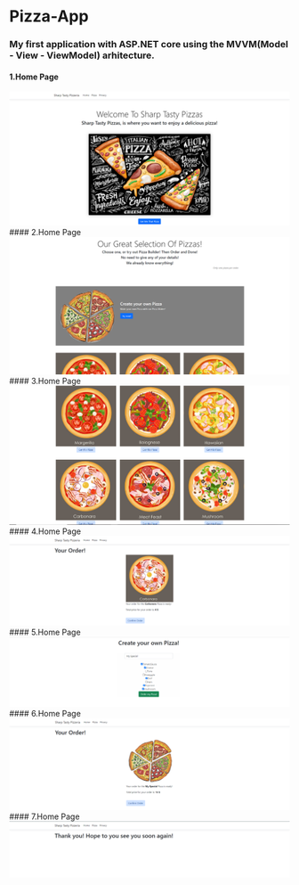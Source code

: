 # Pizza-App

### My first application with ASP.NET core using the MVVM(Model - View - ViewModel) arhitecture.

#### 1.Home Page
<img style="center" src="https://github.com/OmarGeno/Pizza-App/blob/main/README%20Images/pizza1.png?raw=true"/> 
#### 2.Home Page
<img style="center" src="https://github.com/OmarGeno/Pizza-App/blob/main/README%20Images/pizza2.png?raw=true"/> 
#### 3.Home Page
<img style="center" src="https://github.com/OmarGeno/Pizza-App/blob/main/README%20Images/pizza3.png?raw=true"/> 
#### 4.Home Page
<img style="center" src="https://github.com/OmarGeno/Pizza-App/blob/main/README%20Images/pizza7.png?raw=true"/>
#### 5.Home Page
<img style="center" src="https://github.com/OmarGeno/Pizza-App/blob/main/README%20Images/pizza4.png?raw=true"/> 
#### 6.Home Page
<img style="center" src="https://github.com/OmarGeno/Pizza-App/blob/main/README%20Images/pizza5.png?raw=true"/> 
#### 7.Home Page
<img style="center" src="https://github.com/OmarGeno/Pizza-App/blob/main/README%20Images/pizza6.png?raw=true"/> 
